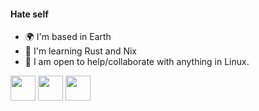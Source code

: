 <h4>Hate self</h4>

- 🌍 I'm based in Earth
- 🧠 I'm learning Rust and Nix
- 🤝 I am open to help/collaborate with anything in Linux.

<img src="https://cdn.rawgit.com/oh-my-fish/oh-my-fish/e4f1c2e0219a17e2c748b824004c8d0b38055c16/docs/logo.svg" width="40px">
<img src="https://avatars.githubusercontent.com/u/487568?s=200&v=4" width="40px">
<img src="=https://avatars.githubusercontent.com/u/5430905?s=200&v=4" width="40px">
